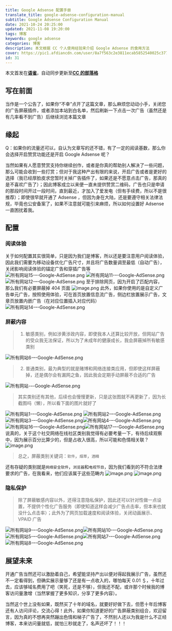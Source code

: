 ```yaml
---
title: Google Adsense 配置手册
translate_title: google-adsense-configuration-manual
subtitle: Google Adsense Configuration Manual
date: 2021-10-24 20:25:00
updated: 2021-11-08 19:20:00
tags: 博客
keywords: google adsense
categories: 博客
description: 本文根据 CC 个人使用经验来介绍 Google Adsense 的食用方法
cover: https://pic1.afdiancdn.com/user/8a7f563c2e3811ecab5852540025c377/common/0a77436f677dd11422579e07ba6423b3_w1920_h1080_s188.jpg
id: 31
---
```


本文首发在[**语雀**](https://www.yuque.com/ccknbc/blog/31/)，自动同步更新至[**CC 的部落格**](https://blog.ccknbc.cc/posts/google-adsense-configuration-manual/)

## 写在前面

当作是一个公告了，如果你“不幸”点开了这篇文章，那么麻烦您动动小手，关闭您的广告屏蔽插件，或者添加本站到白名单，然后刷新一下点击一次广告（虽然还是有几率看不到广告）后继续浏览本篇文章

## 缘起

Q：如果你的流量还可以，自认为文章写的还不错，有了一定的阅读基数，那么你会选择开启赞赏功能还是开启 Google Adsense 呢？

当然如果有人愿意赞赏支持你继续创作，或者是你真的帮助别人解决了一些问题，那么可能会收到一些打赏；但对于我这种产出有限的来说，开启广告或者是更好的选择（我已经厚脸皮求您暂时关掉广告插件了，如果还是不愿意点击广告，那真的是不喜欢广告了）；因此博客成立以来便一直未提供赞赏二维码，广告也只是申请的那段时间开过一段时间，直到最近，才加入了爱发电（但有手续费，所以不是很推荐）；即使很早就开通了 Adsense ，但因为身在大陆，还是要遵守相关法律法规，毕竟也公安备案了，如果不注意就可能引来麻烦，所以如何设置好 Adsense 一直困扰着我。

## 配置

### 阅读体验

关于如何配置其实很简单，只是因为我们是博客，所以还是要注意用户阅读体验，因此我们需要为移动设备优化广告尺寸，并且将广告数量调至最低（自动广告），关闭影响阅读体验的锚定广告和穿插广告等
![所有网站15-–-Google-AdSense.png](https://cdn.nlark.com/yuque/0/2021/png/8391407/1635428346469-f4520c37-4d94-45c7-b508-82c486ab7f63.png#averageHue=%23fefdfd&clientId=ud2d03121-7696-4&from=drop&id=u34996628&name=%E6%89%80%E6%9C%89%E7%BD%91%E7%AB%9915-%E2%80%93-Google-AdSense.png&originHeight=536&originWidth=900&originalType=binary&ratio=1&rotation=0&showTitle=false&size=54095&status=done&style=none&taskId=ueafa19b2-49e6-472a-9db4-36ef7af8503&title=)
![所有网站11-–-Google-AdSense.png](https://cdn.nlark.com/yuque/0/2021/png/8391407/1635428396535-48847476-a0f6-48b9-a9d6-03ca4b239f7f.png#averageHue=%23fbfbfa&clientId=ud2d03121-7696-4&from=drop&id=uc3d9ad6f&name=%E6%89%80%E6%9C%89%E7%BD%91%E7%AB%9911-%E2%80%93-Google-AdSense.png&originHeight=666&originWidth=451&originalType=binary&ratio=1&rotation=0&showTitle=false&size=53097&status=done&style=none&taskId=u21478629-a5bb-47c0-8e93-0368c7e5da4&title=)
![所有网站12-–-Google-AdSense.png](https://cdn.nlark.com/yuque/0/2021/png/8391407/1635428402109-0b01d130-db6a-4287-9108-d3f62c216bb3.png#averageHue=%23fdfcfc&clientId=ud2d03121-7696-4&from=drop&id=u617414fc&name=%E6%89%80%E6%9C%89%E7%BD%91%E7%AB%9912-%E2%80%93-Google-AdSense.png&originHeight=1385&originWidth=449&originalType=binary&ratio=1&rotation=0&showTitle=false&size=58805&status=done&style=none&taskId=uf602eea2-118b-47f7-ac3a-55fc796c845&title=)
至于排除网页，因为开启了匹配内容，那么我们有必要屏蔽掉 404 页面
![image.png](https://cdn.nlark.com/yuque/0/2021/png/8391407/1636370271352-de513540-99e3-4c69-a1f3-0c6b9302303f.png#averageHue=%23fefefe&clientId=u0b8af91e-07e4-4&from=paste&height=220&id=u3a172f83&name=image.png&originHeight=440&originWidth=452&originalType=binary&ratio=1&rotation=0&showTitle=false&size=19473&status=done&style=none&taskId=uc63976a3-4686-4795-a9c1-393eefc36dc&title=&width=226)
此外，如果你使用的是自定义广告单元广告，按照使用体验，可在首页放置信息流广告，侧边栏放置展示广告，文章页放置内嵌广告（在对应位置插入对应代码）
![所有网站14-–-Google-AdSense.png](https://cdn.nlark.com/yuque/0/2021/png/8391407/1635428577592-1583d7c2-dda4-4528-af6e-b84be4133140.png#averageHue=%23fefefd&clientId=ud2d03121-7696-4&from=drop&id=uf58ebec4&name=%E6%89%80%E6%9C%89%E7%BD%91%E7%AB%9914-%E2%80%93-Google-AdSense.png&originHeight=1126&originWidth=1920&originalType=binary&ratio=1&rotation=0&showTitle=false&size=186457&status=done&style=none&taskId=ue97a6c12-617c-4f0b-8c80-d37b7bf495d&title=)

### 屏蔽内容

> 1. 敏感类别，例如涉黄涉政内容，即使我本人还算比较开放，但网站广告的受众我无法保证，所以为了未成年的健康成长，我会屏蔽掉所有敏感类别

![所有网站6-–-Google-AdSense.png](https://cdn.nlark.com/yuque/0/2021/png/8391407/1635427678324-df66d562-828f-458c-95a1-da0418b89a55.png#averageHue=%23fefefe&clientId=ud2d03121-7696-4&from=drop&id=u28c67ee4&name=%E6%89%80%E6%9C%89%E7%BD%91%E7%AB%996-%E2%80%93-Google-AdSense.png&originHeight=1437&originWidth=1920&originalType=binary&ratio=1&rotation=0&showTitle=false&size=188540&status=done&style=none&taskId=u8a560340-a133-4274-b543-71059d864cf&title=)

> 2. 普通类别，最为典型的就是赌博和网络连接类应用，但即使这样屏蔽掉，还是偶尔会有漏网之鱼，因此我会定期手动屏蔽不合适的广告

![所有网站-–-Google-AdSense.png](https://cdn.nlark.com/yuque/0/2021/png/8391407/1635427863020-de9f1391-95d7-4794-9c6b-b4b716b92b63.png#averageHue=%23fefdfd&clientId=ud2d03121-7696-4&from=drop&id=ub032e38e&name=%E6%89%80%E6%9C%89%E7%BD%91%E7%AB%99-%E2%80%93-Google-AdSense.png&originHeight=2471&originWidth=1920&originalType=binary&ratio=1&rotation=0&showTitle=false&size=371923&status=done&style=none&taskId=u464ad97d-52dd-44c1-89b2-26620541000&title=)

> 其实类别还有其他，后续也会慢慢更新，只是这张图就不再更新了，因为长截图吗（懒），所以看下面的图片就好了

![所有网站1-–-Google-AdSense.png](https://cdn.nlark.com/yuque/0/2021/png/8391407/1635427884580-ac7e7e2e-a27a-4005-9169-9283b02e0aef.png#averageHue=%23fefdfc&clientId=ud2d03121-7696-4&from=drop&id=uacd846f0&name=%E6%89%80%E6%9C%89%E7%BD%91%E7%AB%991-%E2%80%93-Google-AdSense.png&originHeight=1026&originWidth=1920&originalType=binary&ratio=1&rotation=0&showTitle=false&size=167430&status=done&style=none&taskId=u40757193-cf4f-40e1-b830-77fa250ad52&title=)
![所有网站2-–-Google-AdSense.png](https://cdn.nlark.com/yuque/0/2021/png/8391407/1635427903527-4d4de4a0-8509-485c-b508-b2ec35a3f59e.png#averageHue=%23fefcfb&clientId=ud2d03121-7696-4&from=drop&id=u825a6f03&name=%E6%89%80%E6%9C%89%E7%BD%91%E7%AB%992-%E2%80%93-Google-AdSense.png&originHeight=200&originWidth=1390&originalType=binary&ratio=1&rotation=0&showTitle=false&size=41118&status=done&style=none&taskId=u6e59097f-d658-4c24-b97a-3a34b224a3a&title=)
![所有网站3-–-Google-AdSense.png](https://cdn.nlark.com/yuque/0/2021/png/8391407/1635427910515-bda36ebb-6767-44da-ae60-3ae4065a2a12.png#averageHue=%23fefdfd&clientId=ud2d03121-7696-4&from=drop&id=u1db67d41&name=%E6%89%80%E6%9C%89%E7%BD%91%E7%AB%993-%E2%80%93-Google-AdSense.png&originHeight=391&originWidth=1380&originalType=binary&ratio=1&rotation=0&showTitle=false&size=74911&status=done&style=none&taskId=u13b1ca38-4653-4bd1-accb-f937fc1eff8&title=)![所有网站4-–-Google-AdSense.png](https://cdn.nlark.com/yuque/0/2021/png/8391407/1635427917121-d47b5ed8-55b3-45ab-b12d-8c24d14c2784.png#averageHue=%23fdfdfc&clientId=ud2d03121-7696-4&from=drop&id=ubdca728c&name=%E6%89%80%E6%9C%89%E7%BD%91%E7%AB%994-%E2%80%93-Google-AdSense.png&originHeight=177&originWidth=1372&originalType=binary&ratio=1&rotation=0&showTitle=false&size=46106&status=done&style=none&taskId=u3719f3a6-5647-45e0-babf-ee77f651c28&title=)![所有网站16-–-Google-AdSense.png](https://cdn.nlark.com/yuque/0/2021/png/8391407/1635427952977-dcf2645b-5b32-41ea-87fd-26f0174e90e9.png#averageHue=%23f8f6f5&clientId=ud2d03121-7696-4&from=drop&id=u3669b3b1&name=%E6%89%80%E6%9C%89%E7%BD%91%E7%AB%9916-%E2%80%93-Google-AdSense.png&originHeight=892&originWidth=1920&originalType=binary&ratio=1&rotation=0&showTitle=false&size=493330&status=done&style=none&taskId=u70491bc9-040e-4c13-bccd-11310a1e6bd&title=)![所有网站17-–-Google-AdSense.png](https://cdn.nlark.com/yuque/0/2021/png/8391407/1635427965638-fe4fec45-0413-444f-88fe-4a0e9a4aefcf.png#averageHue=%23f9f8f2&clientId=ud2d03121-7696-4&from=drop&id=u546bcac0&name=%E6%89%80%E6%9C%89%E7%BD%91%E7%AB%9917-%E2%80%93-Google-AdSense.png&originHeight=892&originWidth=1920&originalType=binary&ratio=1&rotation=0&showTitle=false&size=357143&status=done&style=none&taskId=u300930e4-0dd9-48c0-b830-cbed994b160&title=)
说真的，关于这个社交网络在线社区类别我觉得有必要考量一下，有待后续观察中，因为展示百分比算少的，但是占收入很高，所以可能和色情相关联？
![image.png](https://cdn.nlark.com/yuque/0/2021/png/8391407/1635581743419-6fb8762e-ddbb-4580-8605-4b5ce5d578a8.png#averageHue=%23fdfaf9&clientId=u7aab50a4-01af-4&from=paste&id=ua452a6cd&name=image.png&originHeight=560&originWidth=841&originalType=binary&ratio=1&rotation=0&showTitle=false&size=40621&status=done&style=none&taskId=u66017954-922e-4518-a776-824897d27db&title=)

> 总之，屏蔽类别关键词：`软件`，`烟草`，`酒精`

还有存疑的类别就是`网络安全软件`，`浏览器`和`电视节目`，因为我们看到的不符合法律要求的广告，在我看来，他们应该属于这些范畴内
![image.png](https://cdn.nlark.com/yuque/0/2021/png/8391407/1635583311753-d05538e3-ecca-4018-a312-d15d225a49bc.png#averageHue=%23fefefd&clientId=u7aab50a4-01af-4&from=paste&id=u36d34177&name=image.png&originHeight=254&originWidth=1376&originalType=binary&ratio=1&rotation=0&showTitle=false&size=36573&status=done&style=none&taskId=ua9609a93-0a86-4140-bf73-34ed7b57951&title=)
![image.png](https://cdn.nlark.com/yuque/0/2021/png/8391407/1635582314358-9009611c-3999-490c-bca3-374058af2c9d.png#averageHue=%23fefdfd&clientId=u7aab50a4-01af-4&from=paste&height=257&id=u372c93c5&name=image.png&originHeight=513&originWidth=1385&originalType=binary&ratio=1&rotation=0&showTitle=false&size=57515&status=done&style=none&taskId=uf498f87a-8ca0-40fa-a6d9-7cc16fdaf27&title=&width=692.5)

### 隐私保护

> 除了屏蔽敏感内容以外，还得注意隐私保护，因此还可以针对性做一点设置，不提供个性化广告服务（即使知道这样会减少广告点击率，但本来也就没什么点击率）；此外为了网页加载速度和阅读体验，关闭动画展示、VPAID 广告

![所有网站9-–-Google-AdSense.png](https://cdn.nlark.com/yuque/0/2021/png/8391407/1635428112922-e64ca989-4c5e-4c23-beb5-48fb7100af82.png#averageHue=%23fefefd&clientId=ud2d03121-7696-4&from=drop&id=u1a63438b&name=%E6%89%80%E6%9C%89%E7%BD%91%E7%AB%999-%E2%80%93-Google-AdSense.png&originHeight=1346&originWidth=1920&originalType=binary&ratio=1&rotation=0&showTitle=false&size=247803&status=done&style=none&taskId=uc83adc33-68aa-4817-a8fe-6b76dfed387&title=)![所有网站10-–-Google-AdSense.png](https://cdn.nlark.com/yuque/0/2021/png/8391407/1635428120761-09d27159-76e4-4998-8587-aa9404d438cf.png#averageHue=%23fefefd&clientId=ud2d03121-7696-4&from=drop&id=u298d1df8&name=%E6%89%80%E6%9C%89%E7%BD%91%E7%AB%9910-%E2%80%93-Google-AdSense.png&originHeight=892&originWidth=1920&originalType=binary&ratio=1&rotation=0&showTitle=false&size=154539&status=done&style=none&taskId=u4a34a550-78ff-4010-ac2b-934b73f1b7c&title=)
![所有网站5-–-Google-AdSense.png](https://cdn.nlark.com/yuque/0/2021/png/8391407/1635428210581-3a98a62e-76aa-4b1c-845b-ad4b4be80e51.png#averageHue=%23fefefd&clientId=ud2d03121-7696-4&from=drop&id=u1d91d2de&name=%E6%89%80%E6%9C%89%E7%BD%91%E7%AB%995-%E2%80%93-Google-AdSense.png&originHeight=787&originWidth=1432&originalType=binary&ratio=1&rotation=0&showTitle=false&size=142742&status=done&style=none&taskId=uc5daad4d-4a39-44d8-9c8b-daaa36b4c7c&title=)![所有网站7-–-Google-AdSense.png](https://cdn.nlark.com/yuque/0/2021/png/8391407/1635428224004-548d863d-d1dc-480e-8890-be1e3b991334.png#averageHue=%23fefdfd&clientId=ud2d03121-7696-4&from=drop&id=uf7edb613&name=%E6%89%80%E6%9C%89%E7%BD%91%E7%AB%997-%E2%80%93-Google-AdSense.png&originHeight=1153&originWidth=1920&originalType=binary&ratio=1&rotation=0&showTitle=false&size=233451&status=done&style=none&taskId=ub77f964b-318a-4278-a713-1048ff91c53&title=)![所有网站8-–-Google-AdSense.png](https://cdn.nlark.com/yuque/0/2021/png/8391407/1635428232516-413c44a4-7f1e-42f8-850e-b05f7cf51720.png#averageHue=%23fefdfd&clientId=ud2d03121-7696-4&from=drop&id=u58c0bf14&name=%E6%89%80%E6%9C%89%E7%BD%91%E7%AB%998-%E2%80%93-Google-AdSense.png&originHeight=1063&originWidth=1920&originalType=binary&ratio=1&rotation=0&showTitle=false&size=229192&status=done&style=none&taskId=u8aca170f-9028-45d0-9138-2cadca9aeb9&title=)

## 展望未来

开通广告当然还可以激励着自己，希望能坚持产出以便对得起我展示广告，虽然还不一定看得到，但确实展示量够了还是有一点收入的，哪怕每天 0.01 ＄，十年过去，应该够域名费用了吧（笑死，还是不够），但我还不配，或许那个时候我的博客访问量激增（当然掌握了更多知识，分享了更多内容）。

当然这个世上没有如果，既然买了十年的域名，就要好好做下去，但愿十年后博客还有人访问评论，交流心得！此外，如果你知道更好的广告屏蔽类别组合，欢迎留言，因为真的不想再突然蹦出色情和梯子广告了，不然别人还以为我是什么不正经博客，本来访问量就低，就怕三秒就走了，名声还坏了！！！
